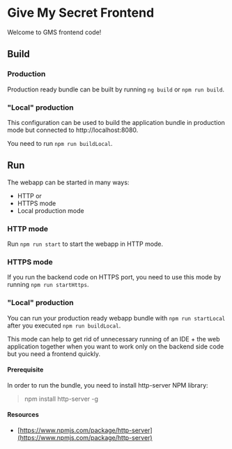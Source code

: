 # Give My Secret Frontend

Welcome to GMS frontend code!

## Build
### Production
Production ready bundle can be built by running `ng build` or `npm run build`.

### "Local" production
This configuration can be used to build the application bundle in production mode but connected to http://localhost:8080.

You need to run `npm run buildLocal`.

## Run
The webapp can be started in many ways:
- HTTP or
- HTTPS mode
- Local production mode

### HTTP mode
Run `npm run start` to start the webapp in HTTP mode.

### HTTPS mode
If you run the backend code on HTTPS port, you need to use this mode by running `npm run startHttps`.

### "Local" production
You can run your production ready webapp bundle with `npm run startLocal` after you executed `npm run buildLocal`.

This mode can help to get rid of unnecessary running of an IDE + the web application together when you want to work only on the backend side code but you need a frontend quickly.

#### Prerequisite
In order to run the bundle, you need to install http-server NPM library:
> npm install http-server -g

#### Resources
- [https://www.npmjs.com/package/http-server](https://www.npmjs.com/package/http-server)
